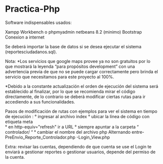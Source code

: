 # Practica-Php

Software indispensables usados:

Xampp
Workbench o phpmyadmin
netbeans 8.2 (minimo)
Bootstrap Conexion a internet


Se deberá importar la base de datos si se desea ejecutar el sistema (reportesciudadanos.sql).



Nota: 
*Los servicios que google maps provee ya no son gratuitos por lo que mostrará la leyenda “para propósitos development” con una advertencia previa de que no se puede cargar correctamente pero brinda el servicio que necesitamos para este proyecto al 100%.

*Debido a la constante actualización el orden de ejecución del sistema será establecido al finalizar, por lo que se recomienda mirar el código directamente, de lo contrario se deberá modificar ciertas rutas para ir accediendo a sus funcionalidades.

Pasos de modificación de rutas con ejemplos para ver el sistema en tiempo de ejecución :				° ingresar al archivo index
° ubicar la línea de código con etiqueta meta   
° en http-equiv="refresh" ir a URL
° siempre apuntar a la carpeta “ controlador/ “
° cambiar el nombre del archivo php
Alternando entre- PreEnvio_Reporte_Controlador.php
                -Login_View.php

Extra: revisar las cuentas, dependiendo de que cuenta se use el Login te enviará a gestionar reportes o gestionar usuarios, depende del permiso de la cuenta. 
